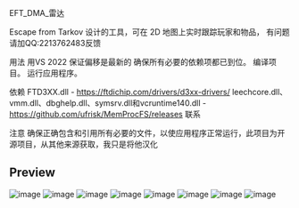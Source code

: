 
EFT_DMA_雷达

Escape from Tarkov 设计的工具，可在 2D 地图上实时跟踪玩家和物品，
有问题请加QQ:2213762483反馈

用法
用VS 2022
保证偏移是最新的
确保所有必要的依赖项都已到位。
编译项目。
运行应用程序。

依赖
FTD3XX.dll - https://ftdichip.com/drivers/d3xx-drivers/
leechcore.dll、vmm.dll、dbghelp.dll、symsrv.dll和vcruntime140.dll - https://github.com/ufrisk/MemProcFS/releases
联系

注意
确保正确包含和引用所有必要的文件，以使应用程序正常运行，此项目为开源项目，从其他来源获取，我只是将他汉化


## Preview
![image](https://github.com/xx0m/EFT-DMA-Radar-v2/assets/63579245/a3a5c64a-3af8-4814-a81a-9e085b13367c)
![image](https://github.com/xx0m/EFT-DMA-Radar-v2/assets/63579245/857c1280-3092-4318-9fa0-7cd1df6a0642)
![image](https://github.com/xx0m/EFT-DMA-Radar-v2/assets/63579245/c3ccacdc-3400-4f17-b8a6-d726e68df44e)
![image](https://github.com/xx0m/EFT-DMA-Radar-v2/assets/63579245/9c7c5388-9e9b-4895-bd3a-2c8e137d17e6)
![image](https://github.com/xx0m/EFT-DMA-Radar-v2/assets/63579245/538a9042-78f3-4b49-82b6-070cf3d10b6c)
![image](https://github.com/xx0m/EFT-DMA-Radar-v2/assets/63579245/1f6f0641-de09-43d3-827b-10c3dc22620b)
![image](https://github.com/xx0m/EFT-DMA-Radar-v2/assets/63579245/5cc6f7cd-e6f7-4ec4-a64e-5564e3b0a046)
![image](https://github.com/xx0m/EFT-DMA-Radar-v2/assets/63579245/edc091fd-7eca-41be-ab70-9aa2916439be)
